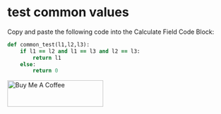 # test common values

Copy and paste the following code into the Calculate Field Code Block:
```rb
def common_test(l1,l2,l3):
    if l1 == l2 and l1 == l3 and l2 == l3:
        return l1
    else:
        return 0
```

<a href="https://www.buymeacoffee.com/sabioguitaS" target="_blank"><img src="https://cdn.buymeacoffee.com/buttons/v2/default-yellow.png" alt="Buy Me A Coffee" style="height: 60px !important;width: 217px !important;" ></a>
